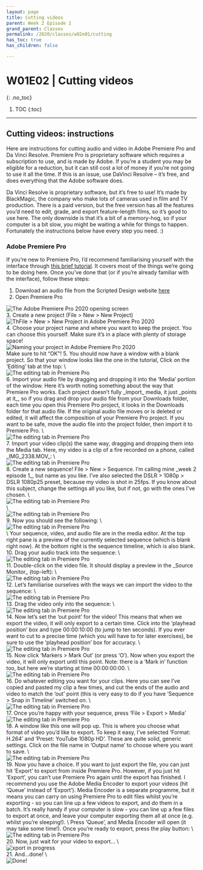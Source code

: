 ```yaml
---
layout: page
title: Cutting videos
parent: Week 2 Episode 1
grand_parent: Classes
permalink: /2020/classes/w02e01/cutting
has_toc: true
has_children: false

---
```

# W01E02 | Cutting videos
{: .no_toc}

1. TOC
{:toc}


---

## Cutting videos: instructions

Here are instructions for cutting audio and video in Adobe Premiere Pro and Da Vinci Resolve. Premiere Pro is proprietary software which requires a subscription to use, and is made by Adobe. If you’re a student you may be eligible for a reduction, but it can still cost a lot of money if you’re not going to use it all the time. If this is an issue, use DaVinci Resolve – it’s free, and does everything that the Adobe software does.

Da Vinci Resolve is proprietary software, but it’s free to use! It’s made by BlackMagic, the company who make lots of cameras used in film and TV production. There is a paid version, but the free version has all the features you’d need to edit, grade, and export feature-length films, so it’s good to use here. The only downside is that it’s a bit of a memory-hog, so if your computer is a bit slow, you might be waiting a while for things to happen. Fortunately the instructions below have every step you need. :)


### Adobe Premiere Pro

If you’re new to Premiere Pro, I’d recommend familiarising yourself with the interface through [this brief tutorial](https://helpx.adobe.com/nl/premiere-pro/how-to/easy-video.html). It covers most of the things we’re going to be doing here. Once you’ve done that (or if you’re already familiar with the interface), follow these steps:



1. Download an audio file from the Scripted Design website [here](/2020/classes/w02e01#download-random-audio-file)
2. Open Premiere Pro  
<div class="img-wrapper"><img src="/assets/s1w2e1/pp1.png" alt="The Adobe Premiere Pro 2020 opening screen"></div>
3. Create a new project (File > New > New Project)
<div class="img-wrapper"><img src="/assets/s1w2e1/pp2.png" alt="ThFile > New > New Project in Adobe Premiere Pro 2020"></div>
4. Choose your project name and where you want to keep the project. You can choose this yourself. Make sure it’s in a place with plenty of storage space!
<div class="img-wrapper"><img src="/assets/s1w2e1/pp3.png" alt="Naming your project in Adobe Premiere Pro 2020"></div>  
Make sure to hit “OK"!
5. You should now have a window with a blank project. So that your window looks like the one in the tutorial, Click on the ‘Editing’ tab at the top: \
<div class="img-wrapper"><img src="/assets/s1w2e1/pp4.png" alt="The editing tab in Premiere Pro"></div>
6. Import your audio file by dragging and dropping it into the ‘Media’ portion of the window. Here it’s worth noting something about the way that Premiere Pro works. Each project doesn’t fully _import_ media, it just _points at it_, so if you drag and drop your audio file from your Downloads folder, each time you open this Premiere Pro project, it looks in the Downloads folder for that audio file. If the original audio file moves or is deleted or edited, it will affect the composition of your Premiere Pro project. If you want to be safe, move the audio file into the project folder, then import it to Premiere Pro. \
<div class="img-wrapper"><img src="/assets/s1w2e1/pp5.png" alt="The editing tab in Premiere Pro"></div>
7. Import your video clip(s) the same way, dragging and dropping them into the Media tab. Here, my video is a clip of a fire recorded on a phone, called _IMG_2338.MOV_: \
<div class="img-wrapper"><img src="/assets/s1w2e1/pp6.png" alt="The editing tab in Premiere Pro"></div>
8. Create a new sequence! File > New > Sequence. I’m calling mine _week 2 episode 1_, but name as you like. I’ve also selected the DSLR > 1080p > DSLR 1080p25 preset, because my video is shot in 25fps. If you know about this subject, change the settings all you like, but if not, go with the ones I’ve chosen. \
<div class="img-wrapper"><img src="/assets/s1w2e1/pp7.png" alt="The editing tab in Premiere Pro"></div> \
<div class="img-wrapper"><img src="/assets/s1w2e1/pp8.png" alt="The editing tab in Premiere Pro"></div>
9. Now you should see the following: \
<div class="img-wrapper"><img src="/assets/s1w2e1/pp9.png" alt="The editing tab in Premiere Pro"></div> \
Your sequence, video, and audio file are in the media editor. At the top right pane is a preview of the currently selected sequence (which is blank right now). At the bottom right is the sequence timeline, which is also blank.
10. Drag your audio track into the sequence: \
<div class="img-wrapper"><img src="/assets/s1w2e1/pp10.png" alt="The editing tab in Premiere Pro"></div>
11. Double-click on the video file. It should display a preview in the _Source Monitor_ (top-left): \
<div class="img-wrapper"><img src="/assets/s1w2e1/pp11.png" alt="The editing tab in Premiere Pro"></div>
12. Let’s familiarise ourselves with the ways we can import the video to the sequence: \
<div class="img-wrapper"><img src="/assets/s1w2e1/pp12.png" alt="The editing tab in Premiere Pro"></div>
13. Drag the video only into the sequence: \
<div class="img-wrapper"><img src="/assets/s1w2e1/pp13.png" alt="The editing tab in Premiere Pro"></div>
14. Now let’s set the ‘out point’ for the video! This means that when we export the video, it will only export to a certain time. Click into the ‘playhead position’ box and type 00:00:10:00 (to jump to ten seconds). If you ever want to cut to a precise time (which you will have to for later exercises), be sure to use the ‘playhead position’ box for accuracy. \
<div class="img-wrapper"><img src="/assets/s1w2e1/pp14.png" alt="The editing tab in Premiere Pro"></div>
15. Now click ‘Markers > Mark Out’ (or press ‘O’). Now when you export the video, it will only export until this point. Note: there is a ‘Mark in’ function too, but here we’re starting at time 00:00:00:00. \
<div class="img-wrapper"><img src="/assets/s1w2e1/pp15.png" alt="The editing tab in Premiere Pro"></div>
16. Do whatever editing you want for your clips. Here you can see I’ve copied and pasted my clip a few times, and cut the ends of the audio and video to match the ‘out’ point (this is very easy to do if you have ‘Sequence > Snap in Timeline’ switched on. \
<div class="img-wrapper"><img src="/assets/s1w2e1/pp16.png" alt="The editing tab in Premiere Pro"></div>
17. Once you’re happy with your sequence, press ‘File > Export > Media’  
<div class="img-wrapper"><img src="/assets/s1w2e1/pp17.png" alt="The editing tab in Premiere Pro"></div>
18. A window like this one will pop up. This is where you choose what format of video you’d like to export. To keep it easy, I’ve selected ‘Format: H.264’ and ‘Preset: YouTube 1080p HD’. These are quite solid, generic settings. Click on the file name in ‘Output name’ to choose where you want to save. \
<div class="img-wrapper"><img src="/assets/s1w2e1/pp18.png" alt="The editing tab in Premiere Pro"></div>
19. Now you have a choice. If you want to just export the file, you can just hit ‘Export’ to export from inside Premiere Pro. However, if you just hit ‘Export’, you can’t use Premiere Pro again until the export has finished. I recommend you use the Adobe Media Encoder to export your videos (hit ‘Queue’ instead of ‘Export’). Media Encoder is a separate programme, but it means you can carry on using Premiere Pro to edit files whilst you’re exporting - so you can line up a few videos to export, and do them in a batch. It’s really handy if your computer is slow - you can line up a few files to export at once, and leave your computer exporting them all at once (e.g. whilst you’re sleeping!). \
Press ‘Queue’, and Media Encoder will open (it may take some time!). Once you’re ready to export, press the play button: \
<div class="img-wrapper"><img src="/assets/s1w2e1/pp19.png" alt="The editing tab in Premiere Pro"></div>
20. Now, just wait for your video to export... \
<div class="img-wrapper"><img src="/assets/s1w2e1/pp20.png" alt="xport in progress"></div>
21. And…done! \
<div class="img-wrapper"><img src="/assets/s1w2e1/pp21.png" alt="Done!"></div>
